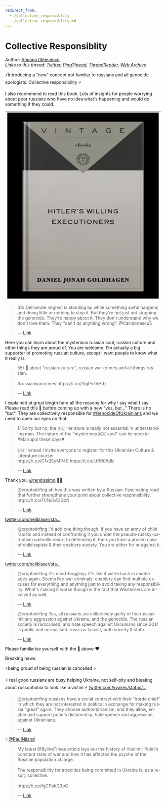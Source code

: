 ```yaml
---
redirect_from:
  - /collective_responsiblity
  - /collective_responsiblity.md
---
```

# Collective Responsiblity

Author: [Альона Шевченко](https://twitter.com/cryptodrftng)  
*Links to this thread: [Twitter](https://twitter.com/cryptodrftng/status/1532475819926380575), [PingThread](https://pingthread.com/thread/1532475819926380575), [ThreadReader](https://threadreaderapp.com/thread/1532475819926380575.html), [Web Archive](https://web.archive.org/web/*/https://twitter.com/cryptodrftng/status/1532475819926380575)*

⚡️Introducing a "new" concept not familiar to russians and all genocide apologists:  Collective responsibility ⚡️

I also recommend to read this book. Lots of insights for people worrying about poor russians who have no idea what's happening and would do something if they could.

| [![](/media/1558027683782692865/3_1532475814536794112.jpg)](/media/1558027683782692865/3_1532475814536794112.jpg) |
| :-: |

<blockquote class="twitter-tweet">
    <p lang="en" dir="ltr">
    33/ Deliberate neglect is standing by while something awful happens and doing little or nothing to stop it. But they&#39;re not just not stopping the genocide. They&#39;re happy about it. They don&#39;t understand why we don&#39;t love them. They &#34;can&#39;t do anything wrong&#34;. @CalinIonescu5<br />
    </p>
    &mdash; <a href="https://twitter.com/cryptodrftng/status/1532029348353650689">Link</a>
</blockquote>

Here you can learn about the mysterious russian soul, russian culture and other things they are proud of. You are welcome. I'm actually a big supporter of promoting russian culture,  except I want people to know what it really is.

<blockquote class="twitter-tweet">
    <p lang="en" dir="ltr">
    55/ 🧵 about &#34;russian culture&#34;, russian war crimes and all things russian. <br />
    <br />
    #russianwarcrimes https://t.co/YjqPv7hHdz<br />
    </p>
    &mdash; <a href="https://twitter.com/cryptodrftng/status/1531480350811205632">Link</a>
</blockquote>

I explained at great length here all the reasons for why I say what I say. Please read this 🧵 before coming up with a new "yes, but..." There is no "but". They are collectively responsible for [#GenocideOfUkrainians](https://twitter.com/hashtag/GenocideOfUkrainians) and we need to open our eyes on that.

<blockquote class="twitter-tweet">
    <p lang="en" dir="ltr">
    1/ Sorry but no, the 🇷🇺 literature is really not essential in understanding man. The nature of the &#34;mysterious 🇷🇺  soul&#34; can be seen in #Mariupol these days💔<br />
    <br />
    🇺🇦 Instead I invite everyone to register for this Ukrainian Culture &amp; Literature course:<br />
    https://t.co/C1x2EyMP49 https://t.co/iJff905dIc<br />
    </p>
    &mdash; <a href="https://twitter.com/cryptodrftng/status/1531928535148920832">Link</a>
</blockquote>

Thank you, [@rendissimo](https://twitter.com/rendissimo) 💙💛

<blockquote class="twitter-tweet">
    <p lang="en" dir="ltr">
    @cryptodrftng oh hey this was written by a Russian. Fascinating read that further strengthens your point about collective responsibility. https://t.co/F0NdsA3GzR<br />
    </p>
    &mdash; <a href="https://twitter.com/rendissimo/status/1532711108137590784">Link</a>
</blockquote>

[twitter.com/neilblaser/sta…](https://twitter.com/neilblaser/status/1532724123754962945)

<blockquote class="twitter-tweet">
    <p lang="en" dir="ltr">
    @cryptodrftng I&#39;d add one thing though. If you have an army of child rapists and instead of confronting it you under the pseudo-russky-patriotism umbrella resort to defending it, then you have a proven case of child rapists &amp; their enablers society. You are either for or against it.<br />
    </p>
    &mdash; <a href="https://twitter.com/MadMax25678931/status/1532760987635417090">Link</a>
</blockquote>

[twitter.com/neilblaser/sta…](https://twitter.com/neilblaser/status/1532763770866606080)

<blockquote class="twitter-tweet">
    <p lang="en" dir="ltr">
    @cryptodrftng It&#39;s mind-boggling. It&#39;s like if we&#39;re back in middle ages again. Seems like war criminals&#39; enablers can find multiple excuses for everything and anything just to avoid taking any responsibility. What&#39;s making it worse though is the fact that Westerners are involved as well.<br />
    </p>
    &mdash; <a href="https://twitter.com/MadMax25678931/status/1532763950030413827">Link</a>
</blockquote>

<blockquote class="twitter-tweet">
    <p lang="en" dir="ltr">
    @cryptodrftng Yes, all russians are collectively guilty of the russian military aggression against Ukraine, and the genocide. The russian society is radicalised, and hate speech against Ukrainians since 2014 is public and normalised. russia is fascist, both society &amp; state.<br />
    </p>
    &mdash; <a href="https://twitter.com/Uliana_IN/status/1534683066093944832">Link</a>
</blockquote>

Please familiarise yourself with the 🧵 above ❤️

Breaking news:

⚡️being proud of being russian is cancelled ⚡️ 

⚡️ real good russians are busy helping Ukraine, not self-pity and bleating about russophobia to look like a victim ⚡️ [twitter.com/kvakes/status/…](https://twitter.com/kvakes/status/1535545082014842881)

<blockquote class="twitter-tweet">
    <p lang="en" dir="ltr">
    @cryptodrftng russians have a social contract with their &#34;horde chief&#34; in which they are not interested in politics in exchange for making russia &#34;great&#34; again. They choose authoritarianism, and they allow, enable and support putin&#39;s dictatorship, hate speech and aggression against Ukrainians.<br />
    </p>
    &mdash; <a href="https://twitter.com/Uliana_IN/status/1539324891744305152">Link</a>
</blockquote>

✨[@PaulNiland](https://twitter.com/PaulNiland)

<blockquote class="twitter-tweet">
    <p lang="en" dir="ltr">
    My latest @BylineTimes article lays out the history of Vladimir Putin&#39;s constant state of war and how it has affected the psyche of the Russian population at large.<br />
    <br />
    The responsibility for atrocities being committed in Ukraine is, as a result, collective.<br />
    <br />
    https://t.co/fgCPpkG3pG<br />
    </p>
    &mdash; <a href="https://twitter.com/PaulNiland/status/1558013245834813441">Link</a>
</blockquote>
